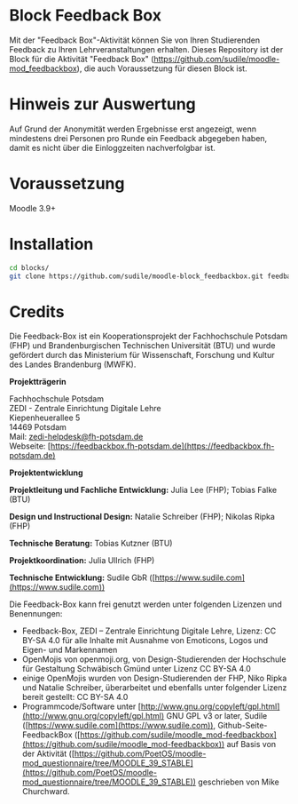 # Block Feedback Box
Mit der "Feedback Box"-Aktivität können Sie von Ihren Studierenden Feedback zu Ihren Lehrveranstaltungen erhalten. Dieses Repository ist der Block für die Aktivität "Feedback Box" (https://github.com/sudile/moodle-mod_feedbackbox), die auch Voraussetzung für diesen Block ist.

# Hinweis zur Auswertung
Auf Grund der Anonymität werden Ergebnisse erst angezeigt, wenn mindestens drei Personen pro Runde ein Feedback abgegeben haben, damit es nicht über die Einloggzeiten nachverfolgbar ist.

# Voraussetzung
Moodle 3.9+

# Installation

```bash
cd blocks/
git clone https://github.com/sudile/moodle-block_feedbackbox.git feedbackbox
```

# Credits

Die Feedback-Box ist ein Kooperationsprojekt der Fachhochschule Potsdam (FHP) und Brandenburgischen Technischen Universität (BTU) und wurde gefördert durch das Ministerium für Wissenschaft, Forschung und Kultur des Landes Brandenburg (MWFK).

**Projektträgerin**

Fachhochschule Potsdam  
ZEDI - Zentrale Einrichtung Digitale Lehre  
Kiepenheuerallee 5  
14469 Potsdam  
Mail: zedi-helpdesk@fh-potsdam.de  
Webseite: [https://feedbackbox.fh-potsdam.de](https://feedbackbox.fh-potsdam.de)

**Projektentwicklung**

**Projektleitung und Fachliche Entwicklung:** Julia Lee (FHP); Tobias Falke (BTU)

**Design und Instructional Design:** Natalie Schreiber (FHP); Nikolas Ripka (FHP)

**Technische Beratung:** Tobias Kutzner (BTU)

**Projektkoordination:** Julia Ullrich (FHP)

**Technische Entwicklung:** Sudile GbR ([https://www.sudile.com](https://www.sudile.com))

Die Feedback-Box kann frei genutzt werden unter folgenden Lizenzen und Benennungen:

*   Feedback-Box, ZEDI – Zentrale Einrichtung Digitale Lehre, Lizenz: CC BY-SA 4.0 für alle Inhalte mit Ausnahme von Emoticons, Logos und Eigen- und Markennamen
*   OpenMojis von openmoji.org, von Design-Studierenden der Hochschule für Gestaltung Schwäbisch Gmünd unter Lizenz CC BY-SA 4.0
*   einige OpenMojis wurden von Design-Studierenden der FHP, Niko Ripka und Natalie Schreiber, überarbeitet und ebenfalls unter folgender Lizenz bereit gestellt: CC BY-SA 4.0
*   Programmcode/Software unter [http://www.gnu.org/copyleft/gpl.html](http://www.gnu.org/copyleft/gpl.html) GNU GPL v3 or later, Sudile ([https://www.sudile.com](https://www.sudile.com)), Github-Seite-FeedbackBox ([https://github.com/sudile/moodle_mod-feedbackbox](https://github.com/sudile/moodle_mod-feedbackbox)) auf Basis von der Aktivität ([https://github.com/PoetOS/moodle-mod_questionnaire/tree/MOODLE_39_STABLE](https://github.com/PoetOS/moodle-mod_questionnaire/tree/MOODLE_39_STABLE)) geschrieben von Mike Churchward.